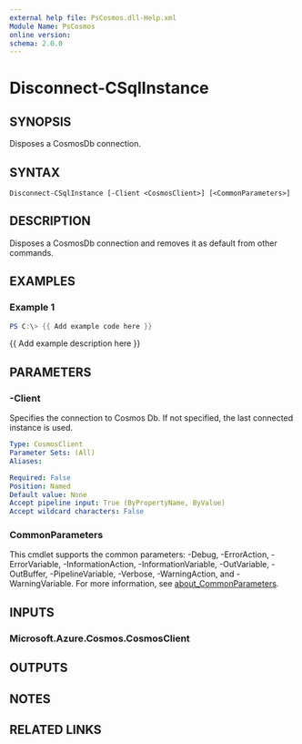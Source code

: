 ```yaml
---
external help file: PsCosmos.dll-Help.xml
Module Name: PsCosmos
online version:
schema: 2.0.0
---
```


# Disconnect-CSqlInstance

## SYNOPSIS

Disposes a CosmosDb connection.

## SYNTAX

```
Disconnect-CSqlInstance [-Client <CosmosClient>] [<CommonParameters>]
```

## DESCRIPTION
Disposes a CosmosDb connection and removes it as default from other commands.

## EXAMPLES

### Example 1
```powershell
PS C:\> {{ Add example code here }}
```

{{ Add example description here }}

## PARAMETERS

### -Client
Specifies the connection to Cosmos Db. If not specified, the last connected instance is used.

```yaml
Type: CosmosClient
Parameter Sets: (All)
Aliases:

Required: False
Position: Named
Default value: None
Accept pipeline input: True (ByPropertyName, ByValue)
Accept wildcard characters: False
```

### CommonParameters
This cmdlet supports the common parameters: -Debug, -ErrorAction, -ErrorVariable, -InformationAction, -InformationVariable, -OutVariable, -OutBuffer, -PipelineVariable, -Verbose, -WarningAction, and -WarningVariable. For more information, see [about_CommonParameters](http://go.microsoft.com/fwlink/?LinkID=113216).

## INPUTS

### Microsoft.Azure.Cosmos.CosmosClient

## OUTPUTS

## NOTES

## RELATED LINKS
